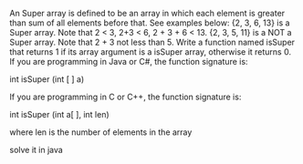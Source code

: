 An Super array is defined to be an array in which each element is greater than sum of all elements
before that. See examples below: {2, 3, 6, 13} is a Super array.
Note that 2 < 3, 2+3 < 6, 2 + 3 + 6 < 13. {2, 3, 5, 11} is a NOT a Super array.
Note that 2 + 3 not less than 5. 
Write a function named isSuper that returns 1 if its array argument is a isSuper array,
otherwise it returns 0. If you are programming in Java or C#, the function signature is:

int isSuper (int [ ] a)

If you are programming in C or C++, the function signature is:

int isSuper (int a[ ], int len)

where len is the number of elements in the array

solve it in java